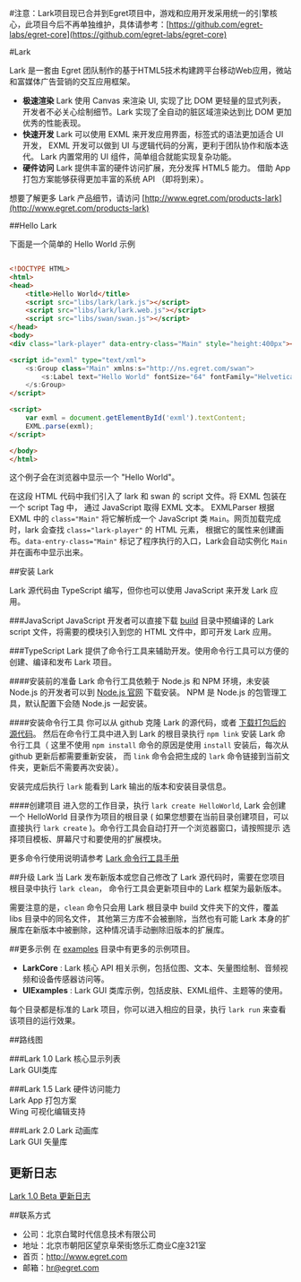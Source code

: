 #注意：Lark项目现已合并到Egret项目中，游戏和应用开发采用统一的引擎核心，此项目今后不再单独维护，具体请参考：[https://github.com/egret-labs/egret-core](https://github.com/egret-labs/egret-core)


#Lark

Lark 是一套由 Egret 团队制作的基于HTML5技术构建跨平台移动Web应用，微站和富媒体广告营销的交互应用框架。

* **极速渲染** Lark 使用 Canvas 来渲染 UI, 实现了比 DOM 更轻量的显式列表，
    开发者不必关心绘制细节。Lark 实现了全自动的脏区域渲染达到比 DOM 更加优秀的性能表现。
* **快速开发** Lark 可以使用 EXML 来开发应用界面，标签式的语法更加适合 UI 开发，
  EXML 开发可以做到 UI 与逻辑代码的分离，更利于团队协作和版本迭代。
  Lark 内置常用的 UI 组件，简单组合就能实现复杂功能。
* **硬件访问** Lark 提供丰富的硬件访问扩展，充分发挥 HTML5 能力。
  借助 App 打包方案能够获得更加丰富的系统 API （即将到来）。

想要了解更多 Lark 产品细节，请访问 [http://www.egret.com/products-lark](http://www.egret.com/products-lark)


##Hello Lark

下面是一个简单的 Hello World 示例

```html

<!DOCTYPE HTML>
<html>
<head>
    <title>Hello World</title>
    <script src="libs/lark/lark.js"></script>
    <script src="libs/lark/lark.web.js"></script>
    <script src="libs/swan/swan.js"></script>
</head>
<body>
<div class="lark-player" data-entry-class="Main" style="height:400px"></div>

<script id="exml" type="text/xml">
    <s:Group class="Main" xmlns:s="http://ns.egret.com/swan">
        <s:Label text="Hello World" fontSize="64" fontFamily="Helvetica, Arial" left="150"/>
    </s:Group>
</script>

<script>
    var exml = document.getElementById('exml').textContent;
    EXML.parse(exml);
</script>

</body>
</html>

```
这个例子会在浏览器中显示一个 "Hello World"。

在这段 HTML 代码中我们引入了 lark 和 swan 的 script 文件。将 EXML 包装在一个 script Tag 中，
通过 JavaScript 取得 EXML 文本。 EXMLParser 根据 EXML 中的 `class="Main"` 将它解析成一个
JavaScript 类 `Main`。网页加载完成时，lark 会查找 `class="lark-player"` 的 HTML 元素，
根据它的属性来创建画布。`data-entry-class="Main"` 标记了程序执行的入口，Lark会自动实例化 `Main`
并在画布中显示出来。



##安装 Lark

Lark 源代码由 TypeScript 编写，但你也可以使用 JavaScript 来开发 Lark 应用。

###JavaScript
JavaScript 开发者可以直接下载 [build](https://github.com/egret-labs/Lark/tree/master/build)
目录中预编译的 Lark script 文件，将需要的模块引入到您的 HTML 文件中，即可开发 Lark 应用。

###TypeScript
Lark 提供了命令行工具来辅助开发。使用命令行工具可以方便的创建、编译和发布 Lark 项目。

####安装前的准备
Lark 命令行工具依赖于 Node.js 和 NPM 环境，未安装 Node.js 的开发者可以到 [Node.js 官网](https://nodejs.org/) 下载安装。
NPM 是 Node.js 的包管理工具，默认配置下会随 Node.js 一起安装。

####安装命令行工具
你可以从 github 克隆 Lark 的源代码，或者 [下载打包后的源代码](https://github.com/egret-labs/Lark/archive/master.zip)。
然后在命令行工具中进入到 Lark 的根目录执行 `npm link` 安装 Lark 命令行工具（
这里不使用 `npm install` 命令的原因是使用 `install` 安装后，每次从 github 更新后都需要重新安装，
而 `link` 命令会把生成的 `lark` 命令链接到当前文件夹，更新后不需要再次安装）。

安装完成后执行 `lark` 能看到 Lark 输出的版本和安装目录信息。

####创建项目
进入您的工作目录，执行 `lark create HelloWorld`, Lark 会创建一个 HelloWorld 目录作为项目的根目录
( 如果您想要在当前目录创建项目，可以直接执行 `lark create` )。命令行工具会自动打开一个浏览器窗口，请按照提示
选择项目模板、屏幕尺寸和要使用的扩展模块。

更多命令行使用说明请参考 [Lark 命令行工具手册](https://github.com/egret-labs/Lark/blob/master/docs/cmd-tools.md)

##升级 Lark
当 Lark 发布新版本或您自己修改了 Lark 源代码时，需要在您项目根目录中执行 `lark clean`， 命令行工具会更新项目中的 Lark 框架为最新版本。

需要注意的是，`clean` 命令只会用 Lark 根目录中 build 文件夹下的文件，覆盖 libs 目录中的同名文件，
其他第三方库不会被删除，当然也有可能 Lark 本身的扩展库在新版本中被删除，这种情况请手动删除旧版本的扩展库。

##更多示例
在 [examples](https://github.com/egret-labs/Lark/tree/master/examples) 目录中有更多的示例项目。
* **LarkCore** :  Lark 核心 API 相关示例，包括位图、文本、矢量图绘制、音频视频和设备传感器访问等。
* **UIExamples** :  Lark GUI 类库示例，包括皮肤、EXML组件、主题等的使用。

每个目录都是标准的 Lark 项目，你可以进入相应的目录，执行 `lark run` 来查看该项目的运行效果。

##路线图

###Lark 1.0
Lark 核心显示列表
<br/>Lark GUI类库

###Lark 1.5
Lark 硬件访问能力
<br/>Lark App 打包方案
<br/>Wing 可视化编辑支持

###Lark 2.0
Lark 动画库
<br/>Lark GUI 矢量库


## 更新日志

[Lark 1.0 Beta 更新日志](docs/release-notes/1.0-beta-cn.md)


##联系方式
* 公司：北京白鹭时代信息技术有限公司
* 地址：北京市朝阳区望京阜荣街悠乐汇商业C座321室
* 首页：http://www.egret.com
* 邮箱：hr@egret.com 
